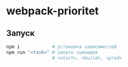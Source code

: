 # webpack-prioritet

## Запуск
```bash
npm i            # установка зависимостей
npm run "<task>" # запуск сценария
                 # <start>, <build>, <prod>
```

